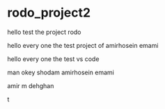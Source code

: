 # rodo_project2
hello test the project rodo



hello every one the test project of amirhosein emami



hello every one the test vs code 

man okey shodam amirhosein emami

amir m dehghan

t

